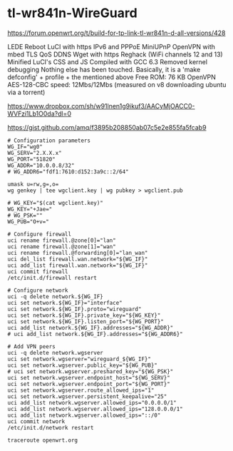 # tl-wr841n-WireGuard

https://forum.openwrt.org/t/build-for-tp-link-tl-wr841n-d-all-versions/428

LEDE Reboot
LuCI with https
IPv6 and PPPoE
MiniUPnP
OpenVPN with mbed TLS
QoS
DDNS
Wget with https
Reghack (WiFi channels 12 and 13)
Minified LuCI's CSS and JS
Compiled with GCC 6.3
Removed kernel debugging
Nothing else has been touched. Basically, it is a 'make defconfig' + profile + the mentioned above
Free ROM: 76 KB
OpenVPN AES-128-CBC speed: 12Mbs/12Mbs (measured on v8 downloading ubuntu via a torrent)

https://www.dropbox.com/sh/w91lnen1g9ikuf3/AACyMjOACC0-WVFzi1Lb1O0da?dl=0

https://gist.github.com/amq/f3895b208850ab07c5e2e855fa5fcab9

```
# Configuration parameters
WG_IF="wg0"
WG_SERV="2.X.X.x"
WG_PORT="51820"
WG_ADDR="10.0.0.8/32"
# WG_ADDR6="fdf1:7610:d152:3a9c::2/64"

umask u=rw,g=,o=
wg genkey | tee wgclient.key | wg pubkey > wgclient.pub
 
# WG_KEY="$(cat wgclient.key)"
WG_KEY="+Jae="
# WG_PSK=""
WG_PUB="O+v="

# Configure firewall
uci rename firewall.@zone[0]="lan"
uci rename firewall.@zone[1]="wan"
uci rename firewall.@forwarding[0]="lan_wan"
uci del_list firewall.wan.network="${WG_IF}"
uci add_list firewall.wan.network="${WG_IF}"
uci commit firewall
/etc/init.d/firewall restart

# Configure network
uci -q delete network.${WG_IF}
uci set network.${WG_IF}="interface"
uci set network.${WG_IF}.proto="wireguard"
uci set network.${WG_IF}.private_key="${WG_KEY}"
uci set network.${WG_IF}.listen_port="${WG_PORT}"
uci add_list network.${WG_IF}.addresses="${WG_ADDR}"
# uci add_list network.${WG_IF}.addresses="${WG_ADDR6}"
 
# Add VPN peers
uci -q delete network.wgserver
uci set network.wgserver="wireguard_${WG_IF}"
uci set network.wgserver.public_key="${WG_PUB}"
# uci set network.wgserver.preshared_key="${WG_PSK}"
uci set network.wgserver.endpoint_host="${WG_SERV}"
uci set network.wgserver.endpoint_port="${WG_PORT}"
uci set network.wgserver.route_allowed_ips="1"
uci set network.wgserver.persistent_keepalive="25"
uci add_list network.wgserver.allowed_ips="0.0.0.0/1"
uci add_list network.wgserver.allowed_ips="128.0.0.0/1"
uci add_list network.wgserver.allowed_ips="::/0"
uci commit network
/etc/init.d/network restart

traceroute openwrt.org
```
